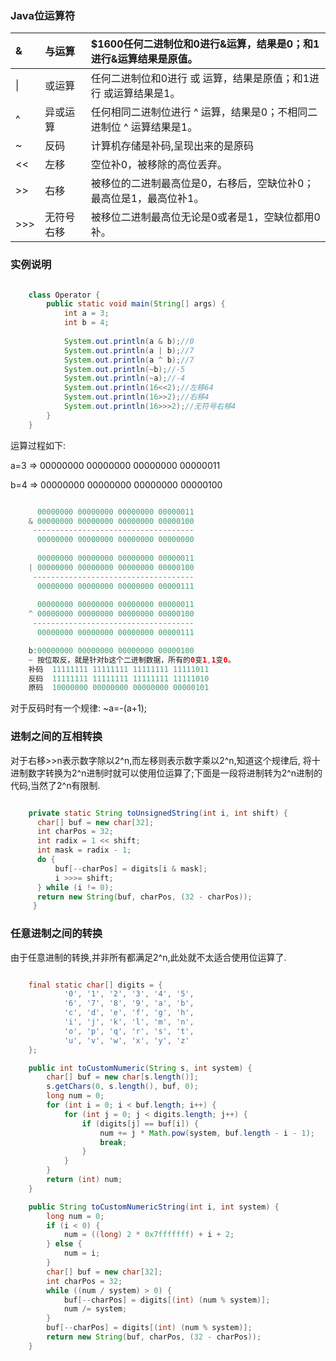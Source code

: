 ### Java位运算符

| &    | 与运算 | $1600任何二进制位和0进行&运算，结果是0；和1进行&运算结果是原值。|
| :------------- |:-------------| :-----|
|\|  | 或运算    | 任何二进制位和0进行 或 运算，结果是原值；和1进行 或运算结果是1。|
| ^|异或运算     |    任何相同二进制位进行 ^ 运算，结果是0；不相同二进制位 ^ 运算结果是1。|
|~|反码|计算机存储是补码,呈现出来的是原码|
|<<|左移|空位补0，被移除的高位丢弃。|
|>>|右移|被移位的二进制最高位是0，右移后，空缺位补0；最高位是1，最高位补1。|
|>>>|无符号右移|被移位二进制最高位无论是0或者是1，空缺位都用0补。|


### 实例说明

```java

	class Operator {
		public static void main(String[] args) {
			int a = 3;
			int b = 4;
	
			System.out.println(a & b);//0
			System.out.println(a | b);//7
			System.out.println(a ^ b);//7
			System.out.println(~b);//-5
			System.out.println(~a);//-4
			System.out.println(16<<2);//左移64
			System.out.println(16>>2);//右移4
			System.out.println(16>>>2);//无符号右移4
		}
	}

```
运算过程如下:

a=3	=>	00000000 00000000 00000000 00000011

b=4 =>  00000000 00000000 00000000 00000100

```java

	  00000000 00000000 00000000 00000011
	& 00000000 00000000 00000000 00000100
	 ------------------------------------
	  00000000 00000000 00000000 00000000
	
	  00000000 00000000 00000000 00000011
	| 00000000 00000000 00000000 00000100
	 ------------------------------------
	  00000000 00000000 00000000 00000111
	
	  00000000 00000000 00000000 00000011
	^ 00000000 00000000 00000000 00000100
	 ------------------------------------
	  00000000 00000000 00000000 00000111

	b:00000000 00000000 00000000 00000100	
	~ 按位取反，就是针对b这个二进制数据，所有的0变1,1变0。
	补码	11111111 11111111 11111111 11111011
	反码	11111111 11111111 11111111 11111010
	原码	10000000 00000000 00000000 00000101

```

对于反码时有一个规律: ~a=-(a+1);

### 进制之间的互相转换

对于右移>>n表示数字除以2^n,而左移则表示数字乘以2^n,知道这个规律后, 将十进制数字转换为2^n进制时就可以使用位运算了;下面是一段将进制转为2^n进制的代码,当然了2^n有限制.

```java

	private static String toUnsignedString(int i, int shift) {
	  char[] buf = new char[32];
	  int charPos = 32;
	  int radix = 1 << shift;
	  int mask = radix - 1;
	  do {
	      buf[--charPos] = digits[i & mask];
	      i >>>= shift;
	  } while (i != 0);
	  return new String(buf, charPos, (32 - charPos));
	 }

```

### 任意进制之间的转换

由于任意进制的转换,并非所有都满足2^n,此处就不太适合使用位运算了.

```java

	final static char[] digits = {
            '0', '1', '2', '3', '4', '5',
            '6', '7', '8', '9', 'a', 'b',
            'c', 'd', 'e', 'f', 'g', 'h',
            'i', 'j', 'k', 'l', 'm', 'n',
            'o', 'p', 'q', 'r', 's', 't',
            'u', 'v', 'w', 'x', 'y', 'z'
    };

    public int toCustomNumeric(String s, int system) {
        char[] buf = new char[s.length()];
        s.getChars(0, s.length(), buf, 0);
        long num = 0;
        for (int i = 0; i < buf.length; i++) {
            for (int j = 0; j < digits.length; j++) {
                if (digits[j] == buf[i]) {
                    num += j * Math.pow(system, buf.length - i - 1);
                    break;
                }
            }
        }
        return (int) num;
    }

    public String toCustomNumericString(int i, int system) {
        long num = 0;
        if (i < 0) {
            num = ((long) 2 * 0x7fffffff) + i + 2;
        } else {
            num = i;
        }
        char[] buf = new char[32];
        int charPos = 32;
        while ((num / system) > 0) {
            buf[--charPos] = digits[(int) (num % system)];
            num /= system;
        }
        buf[--charPos] = digits[(int) (num % system)];
        return new String(buf, charPos, (32 - charPos));
    }

```

